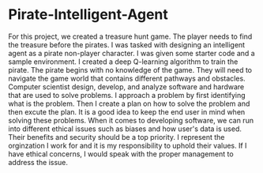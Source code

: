 # Pirate-Intelligent-Agent

For this project, we created a treasure hunt game. The player needs to find the treasure before the pirates. I was tasked with designing an intelligent agent as a pirate non-player character. I was given some starter code and a sample environment. I created a deep Q-learning algorithm to train the pirate. The pirate begins with no knowledge of the game. They will need to navigate the game world that contains different pathways and obstacles.
Computer scientist design, develop, and analyze software and hardware that are used to solve problems. I approach a problem by first identifying what is the problem. Then I create a plan on how to solve the problem and then excute the plan. It is a good idea to keep the end user in mind when solving these problems.  When it comes to developing software, we can run into different ethical issues such as biases and how user's data is used. Their benefits and security should be a top priority. I represent the orginzation I work for and it is my responsibility to uphold their values. If I have ethical concerns, I would speak with the proper management to address the issue.

